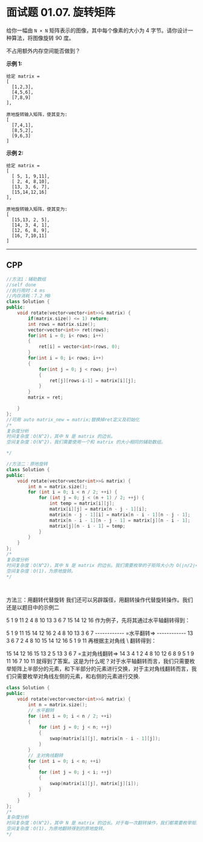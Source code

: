 # 面试题 01.07. 旋转矩阵

给你一幅由 `N × N` 矩阵表示的图像，其中每个像素的大小为 4 字节。请你设计一种算法，将图像旋转 90 度。

不占用额外内存空间能否做到？

 

**示例 1:**

```
给定 matrix = 
[
  [1,2,3],
  [4,5,6],
  [7,8,9]
],

原地旋转输入矩阵，使其变为:
[
  [7,4,1],
  [8,5,2],
  [9,6,3]
]
```

**示例 2:**

```
给定 matrix =
[
  [ 5, 1, 9,11],
  [ 2, 4, 8,10],
  [13, 3, 6, 7],
  [15,14,12,16]
], 

原地旋转输入矩阵，使其变为:
[
  [15,13, 2, 5],
  [14, 3, 4, 1],
  [12, 6, 8, 9],
  [16, 7,10,11]
]
```



***

## CPP

```cpp
//方法1：辅助数组
//self done
//执行用时：4 ms
//内存消耗：7.2 MB
class Solution {
public:
    void rotate(vector<vector<int>>& matrix) {
        if(matrix.size() <= 1) return;
        int rows = matrix.size();
        vector<vector<int>> ret(rows);
        for(int i = 0; i< rows; i++)
        {
            ret[i] = vector<int>(rows, 0);
        }
        for(int i = 0; i< rows; i++)
        {
            for(int j = 0; j < rows; j++)
            {
                ret[j][rows-i-1] = matrix[i][j];
            }
        }
        matrix = ret;

    }
};
//可用 auto matrix_new = matrix;替换掉ret定义及初始化
/*
复杂度分析
时间复杂度：O(N^2)，其中 N 是 matrix 的边长。
空间复杂度：O(N^2)，我们需要使用一个和 matrix 的大小相同的辅助数组。

*/
```





```cpp
//方法二：原地旋转
class Solution {
public:
    void rotate(vector<vector<int>>& matrix) {
        int n = matrix.size();
        for (int i = 0; i < n / 2; ++i) {
            for (int j = 0; j < (n + 1) / 2; ++j) {
                int temp = matrix[i][j];
                matrix[i][j] = matrix[n - j - 1][i];
                matrix[n - j - 1][i] = matrix[n - i - 1][n - j - 1];
                matrix[n - i - 1][n - j - 1] = matrix[j][n - i - 1];
                matrix[j][n - i - 1] = temp;
            }
        }
    }
};
/*
复杂度分析
时间复杂度：O(N^2)，其中 N 是 matrix 的边长。我们需要枚举的子矩阵大小为 O(⌊n/2⌋×⌊(n+1)/2⌋)=O(N^2)。
空间复杂度：O(1)，为原地旋转。
*/

    
```





方法三：用翻转代替旋转
我们还可以另辟蹊径，用翻转操作代替旋转操作。我们还是以题目中的示例二


 5  1  9 11
 2  4  8 10
13  3  6  7
15 14 12 16
作为例子，先将其通过水平轴翻转得到：

 5  1  9 11                 15 14 12 16
 2  4  8 10                 13  3  6  7
------------   =水平翻转=>   ------------
13  3  6  7                  2  4  8 10
15 14 12 16                  5  1  9 11
再根据主对角线 \ 翻转得到：

15 14 12 16                                15 13  2  5
13  3  6  7   =主对角线翻转=>   14  3  4  1
 2  4  8 10                                    12  6  8  9
 5  1  9 11                                    16  7 10 11
就得到了答案。这是为什么呢？对于水平轴翻转而言，我们只需要枚举矩阵上半部分的元素，和下半部分的元素进行交换，对于主对角线翻转而言，我们只需要枚举对角线左侧的元素，和右侧的元素进行交换.

```cpp
class Solution {
public:
    void rotate(vector<vector<int>>& matrix) {
        int n = matrix.size();
        // 水平翻转
        for (int i = 0; i < n / 2; ++i)
        {
            for (int j = 0; j < n; ++j)
            {
                swap(matrix[i][j], matrix[n - i - 1][j]);
            }
        }
        // 主对角线翻转
        for (int i = 0; i < n; ++i)
        {
            for (int j = 0; j < i; ++j)
            {
                swap(matrix[i][j], matrix[j][i]);
            }
        }
    }
};
/*
复杂度分析
时间复杂度：O(N^2)，其中 N 是 matrix 的边长。对于每一次翻转操作，我们都需要枚举矩阵中一半的元素。
空间复杂度：O(1)，为原地翻转得到的原地旋转。
*/
```





